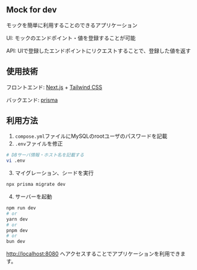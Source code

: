 ## Mock for dev
モックを簡単に利用することのできるアプリケーション

UI: モックのエンドポイント・値を登録することが可能

API: UIで登録したエンドポイントにリクエストすることで、登録した値を返す

## 使用技術
フロントエンド: [Next.js](https://nextjs.org/) + [Tailwind CSS](https://tailwindcss.com/)

バックエンド: [prisma](https://www.prisma.io/)

## 利用方法

1. `compose.yml`ファイルにMySQLのrootユーザのパスワードを記載
2. `.env`ファイルを修正

```bash
# DBサーバ情報・ホスト名を記載する
vi .env
```

3. マイグレーション、シードを実行

```bash
npx prisma migrate dev
```

4. サーバーを起動

```bash
npm run dev
# or
yarn dev
# or
pnpm dev
# or
bun dev
```

[http://localhost:8080](http://localhost:8080) へアクセスすることでアプリケーションを利用できます。
